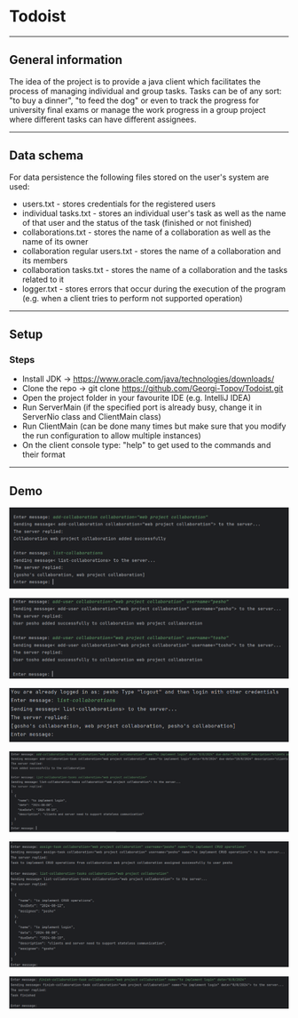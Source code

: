 # Todoist

---
## General information
The idea of the project is to provide a java client which facilitates the process
of managing individual and group tasks. Tasks can be of any sort:
"to buy a dinner", "to feed the dog" or even to track the progress for university final exams or
manage the work progress in a group project where different tasks can have different assignees.

---
## Data schema
For data persistence the following files stored on the user's system are used:
* users.txt - stores credentials for the registered users
* individual tasks.txt - stores an individual user's task as well as the name of that user
  and the status of the task (finished or not finished)
* collaborations.txt - stores the name of a collaboration as well as the name of its owner
* collaboration regular users.txt - stores the name of a collaboration and its members
* collaboration tasks.txt - stores the name of a collaboration and the tasks related to it
* logger.txt - stores errors that occur during the execution of the program
  (e.g. when a client tries to perform not supported operation)

---
## Setup
### Steps
* Install JDK -> https://www.oracle.com/java/technologies/downloads/
* Clone the repo -> git clone https://github.com/Georgi-Topov/Todoist.git
* Open the project folder in your favourite IDE (e.g. IntelliJ IDEA)
* Run ServerMain (if the specified port is already busy, change it in ServerNio class and ClientMain class)
* Run ClientMain (can be done many times but make sure that you modify the run configuration to allow multiple instances)
* On the client console type: "help" to get used to the commands and their format

---
## Demo
![img_5.png](images/img_5.png)

![img_4.png](images/img_4.png)

![img_3.png](images/img_3.png)

![img_2.png](images/img_2.png)

![img_1.png](images/img_1.png)

![img.png](images/img.png)
